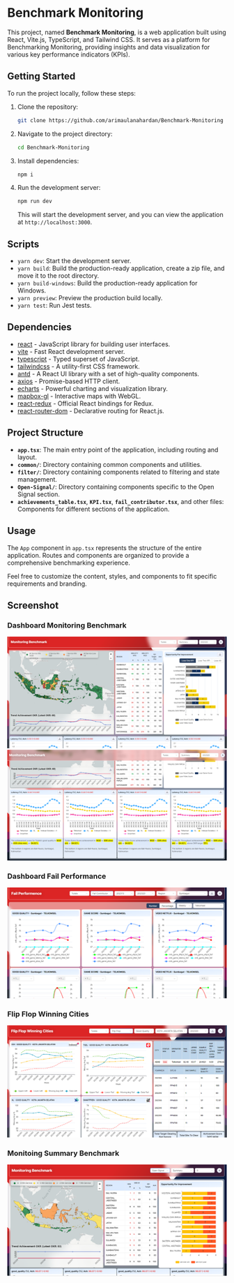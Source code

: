 # Benchmark Monitoring

This project, named **Benchmark Monitoring**, is a web application built using React, Vite.js, TypeScript, and Tailwind CSS. It serves as a platform for Benchmarking Monitoring, providing insights and data visualization for various key performance indicators (KPIs).

## Getting Started

To run the project locally, follow these steps:

1. Clone the repository:

   ```bash
   git clone https://github.com/arimaulanahardan/Benchmark-Monitoring
   ```

2. Navigate to the project directory:

   ```bash
   cd Benchmark-Monitoring
   ```

3. Install dependencies:

   ```bash
   npm i
   ```

4. Run the development server:

   ```bash
   npm run dev
   ```

   This will start the development server, and you can view the application at `http://localhost:3000`.

## Scripts

- `yarn dev`: Start the development server.
- `yarn build`: Build the production-ready application, create a zip file, and move it to the root directory.
- `yarn build-windows`: Build the production-ready application for Windows.
- `yarn preview`: Preview the production build locally.
- `yarn test`: Run Jest tests.

## Dependencies

- [react](https://reactjs.org/) - JavaScript library for building user interfaces.
- [vite](https://vitejs.dev/) - Fast React development server.
- [typescript](https://www.typescriptlang.org/) - Typed superset of JavaScript.
- [tailwindcss](https://tailwindcss.com/) - A utility-first CSS framework.
- [antd](https://ant.design/) - A React UI library with a set of high-quality components.
- [axios](https://axios-http.com/) - Promise-based HTTP client.
- [echarts](https://echarts.apache.org/) - Powerful charting and visualization library.
- [mapbox-gl](https://docs.mapbox.com/mapbox-gl-js/overview/) - Interactive maps with WebGL.
- [react-redux](https://react-redux.js.org/) - Official React bindings for Redux.
- [react-router-dom](https://reactrouter.com/web/guides/quick-start) - Declarative routing for React.js.

## Project Structure

- **`app.tsx`**: The main entry point of the application, including routing and layout.
- **`common/`**: Directory containing common components and utilities.
- **`filter/`**: Directory containing components related to filtering and state management.
- **`Open-Signal/`**: Directory containing components specific to the Open Signal section.
- **`achievements_table.tsx`**, **`KPI.tsx`**, **`fail_contributor.tsx`**, and other files: Components for different sections of the application.

## Usage

The `App` component in `app.tsx` represents the structure of the entire application. Routes and components are organized to provide a comprehensive benchmarking experience.

Feel free to customize the content, styles, and components to fit specific requirements and branding.

## Screenshot
### Dashboard Monitoring Benchmark
![Benchmark Monitoring Screenshot](public/1.png)
![Benchmark Monitoring Screenshot](public/2.png)

### Dashboard Fail Performance
![Benchmark Monitoring Screenshot](public/3.png)

### Flip Flop Winning Cities
![Benchmark Monitoring Screenshot](public/4.png)

### Monitoing Summary Benchmark
![Benchmark Monitoring Screenshot](public/5.png)